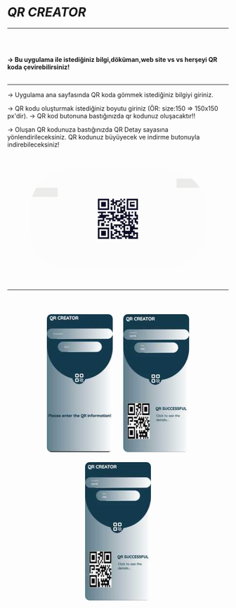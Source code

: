 # ***QR CREATOR***

<hr>
<br><br>

<b>-> Bu uygulama ile istediğiniz bilgi,döküman,web site vs vs herşeyi QR koda çevirebilirsiniz!</b>
<br><br><hr>

-> Uygulama ana sayfasında QR koda gömmek istediğiniz bilgiyi giriniz.

-> QR kodu oluşturmak istediğiniz boyutu giriniz (ÖR: size:150 => 150x150 px'dir).
-> QR kod butonuna bastığınızda qr kodunuz oluşacaktır!!

-> Oluşan QR kodunuza bastığınızda QR Detay sayasına yönlendirileceksiniz. QR kodunuz büyüyecek ve indirme butonuyla indirebileceksiniz!
<br><br><br>
<p align="center">
    <img src="assets/Loading.gif" style="border-radius: 90px;" width="400">
</p>
<br><hr><br>
<p align="center">
    <img src="assets/application_ui/qrhomePage_ui.jpg" style="border-radius: 10px;margin:10px " width="150">
    <img src="assets/application_ui/qrResponsive_ui.jpg" style="border-radius: 10px;margin:10px " width="150">
    <img src="assets/application_ui/qrResponsive_ui.jpg" style="border-radius: 10px;margin:10px " width="150">
</p>

